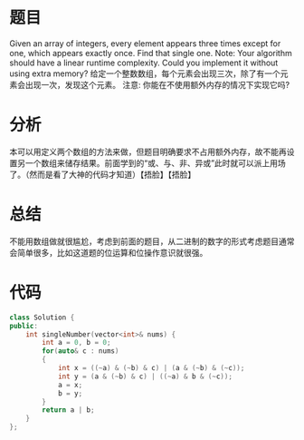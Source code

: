 # 题目
Given an array of integers, every element appears three times except for one, which appears exactly once. Find that single one. 
Note:
Your algorithm should have a linear runtime complexity. Could you implement it without using extra memory? 给定一个整数数组，每个元素会出现三次，除了有一个元素会出现一次，发现这个元素。
注意:
你能在不使用额外内存的情况下实现它吗?
# 分析
本可以用定义两个数组的方法来做，但题目明确要求不占用额外内存，故不能再设置另一个数组来储存结果。前面学到的“或、与、非、异或”此时就可以派上用场了。（然而是看了大神的代码才知道）【捂脸】【捂脸】
# 总结
不能用数组做就很尴尬，考虑到前面的题目，从二进制的数字的形式考虑题目通常会简单很多，比如这道题的位运算和位操作意识就很强。
# 代码
```cpp
class Solution {
public:
    int singleNumber(vector<int>& nums) {
        int a = 0, b = 0;
        for(auto& c : nums)
        {
            int x = ((~a) & (~b) & c) | (a & (~b) & (~c));
            int y = (a & (~b) & c) | ((~a) & b & (~c));
            a = x;
            b = y;
        }
        return a | b;
    }
};
